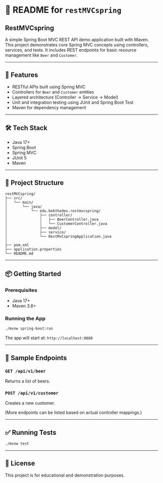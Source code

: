 # 📘 README for `restMVCspring`

## RestMVCspring

A simple Spring Boot MVC REST API demo application built with Maven. This project demonstrates core Spring MVC concepts using controllers, services, and tests. It includes REST endpoints for basic resource management like `Beer` and `Customer`.

---

## 🚀 Features

- RESTful APIs built using Spring MVC
- Controllers for `Beer` and `Customer` entities
- Layered architecture (Controller → Service → Model)
- Unit and integration testing using JUnit and Spring Boot Test
- Maven for dependency management

---

## 🛠️ Tech Stack

- Java 17+
- Spring Boot
- Spring MVC
- JUnit 5
- Maven

---

## 📂 Project Structure

```
restMVCspring/
├── src/
│   └── main/
│       └── java/
│           └── edu.bekthedev.restmvcspring/
│               ├── controller/
│               │   ├── BeerController.java
│               │   └── CustomerController.java
│               ├── model/
│               ├── service/
│               └── RestMvCspringApplication.java
│
├── pom.xml
├── application.properties
└── README.md
```

---

## 📦 Getting Started

### Prerequisites

- Java 17+
- Maven 3.8+

### Running the App

```bash
./mvnw spring-boot:run
```

The app will start at: `http://localhost:8080`

---

## 🔁 Sample Endpoints

### `GET /api/v1/beer`
Returns a list of beers.

### `POST /api/v1/customer`
Creates a new customer.

(More endpoints can be listed based on actual controller mappings.)

---

## ✅ Running Tests

```bash
./mvnw test
```

---

## 📄 License

This project is for educational and demonstration purposes.